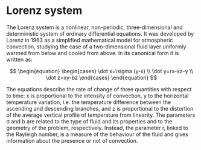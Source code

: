 # Lorenz system

The Lorenz system is a nonlinear, non-periodic, three-dimensional and deterministic system of
ordinary differential equations. It was developed by Lorenz in 1963 as a simplified mathematical
model for atmospheric convection, studying the case of a two-dimensional fluid layer uniformly
warmed from below and cooled from above. In its canonical form it is written as:

$$
\begin{equation}
    \begin{cases}
    \dot x=\sigma (y-x) \\
    \dot y=rx-xz-y \\
    \dot z=xy-bz
    \end{cases}
\end{equation} 
$$

The equations describe the rate of change of three quantities with respect to time: x is proportional
to the intensity of convection, y to the horizontal temperature variation, i.e. the temperature
difference between the ascending and descending branches, and z is proportional to the distortion
of the average vertical profile of temperature from linearity. The parameters σ and b are related to
the type of fluid and its properties and to the geometry of the problem, respectively. Instead, the
parameter r, linked to the Rayleigh number, is a measure of the behaviour of the fluid and gives
information about the presence or not of convection.
